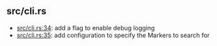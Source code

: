 ## src/cli.rs
* [src/cli.rs:34](src/cli.rs#L34): add a flag to enable debug logging
* [src/cli.rs:35](src/cli.rs#L35): add configuration to specify the Markers to search for

